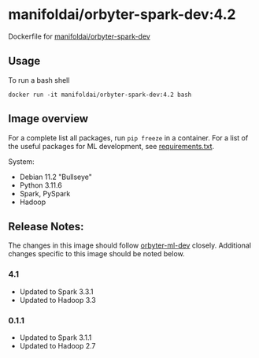 # manifoldai/orbyter-spark-dev:4.2

Dockerfile for [manifoldai/orbyter-spark-dev](https://hub.docker.com/r/manifoldai/orbyter-spark-dev)

## Usage

To run a bash shell

`docker run -it manifoldai/orbyter-spark-dev:4.2 bash`

## Image overview

For a complete list all packages, run `pip freeze` in a container. For a list of the useful packages for ML development, see [requirements.txt](requirements.txt).

System:

- Debian 11.2 "Bullseye"
- Python 3.11.6
- Spark, PySpark
- Hadoop

## Release Notes:

The changes in this image should follow [orbyter-ml-dev](../orbyter-ml-dev/README.md) closely. Additional changes specific to this image should be noted below.

### 4.1

- Updated to Spark 3.3.1
- Updated to Hadoop 3.3

### 0.1.1

- Updated to Spark 3.1.1
- Updated to Hadoop 2.7
